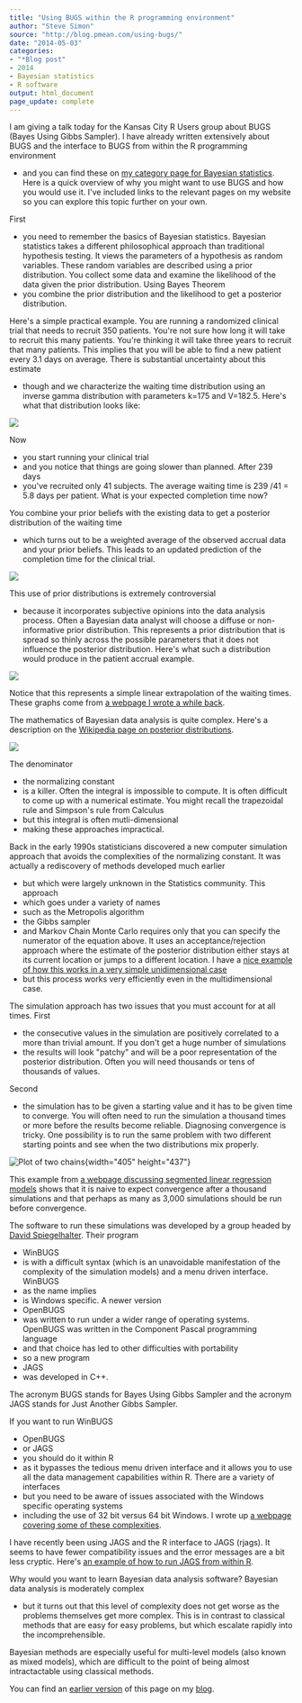 ```yaml
---
title: "Using BUGS within the R programming environment"
author: "Steve Simon"
source: "http://blog.pmean.com/using-bugs/"
date: "2014-05-03"
categories:
- "*Blog post"
- 2014
- Bayesian statistics
- R software
output: html_document
page_update: complete
---
```


I am giving a talk today for the Kansas City R Users group about BUGS
(Bayes Using Gibbs Sampler). I have already written extensively about
BUGS and the interface to BUGS from within the R programming
environment
- and you can find these on [my category page for Bayesian
statistics](http://www.pmean.com/category/BayesianStatistics.html). Here
is a quick overview of why you might want to use BUGS and how you would
use it. I've included links to the relevant pages on my website so you
can explore this topic further on your own.

<!---More--->

First
- you need to remember the basics of Bayesian statistics. Bayesian
statistics takes a different philosophical approach than traditional
hypothesis testing. It views the parameters of a hypothesis as random
variables. These random variables are described using a prior
distribution. You collect some data and examine the likelihood of the
data given the prior distribution. Using Bayes Theorem
- you combine the
prior distribution and the likelihood to get a posterior distribution.

Here's a simple practical example. You are running a randomized clinical
trial that needs to recruit 350 patients. You're not sure how long it
will take to recruit this many patients. You're thinking it will take
three years to recruit that many patients. This implies that you will be
able to find a new patient every 3.1 days on average. There is
substantial uncertainty about this estimate
- though and we characterize
the waiting time distribution using an inverse gamma distribution with
parameters k=175 and V=182.5. Here's what that distribution looks like:

![](http://www.pmean.com/new-images/14/using-bugs01.gif)

Now
- you start running your clinical trial
- and you notice that things
are going slower than planned. After 239 days
- you've recruited only 41
subjects. The average waiting time is 239 /41 = 5.8 days per patient.
What is your expected completion time now?

You combine your prior beliefs with the existing data to get a posterior
distribution of the waiting time
- which turns out to be a weighted
average of the observed accrual data and your prior beliefs. This leads
to an updated prediction of the completion time for the clinical trial.

![](http://www.pmean.com/new-images/14/using-bugs02.gif)

This use of prior distributions is extremely controversial
- because it
incorporates subjective opinions into the data analysis process. Often a
Bayesian data analyst will choose a diffuse or non-informative prior
distribution. This represents a prior distribution that is spread so
thinly across the possible parameters that it does not influence the
posterior distribution. Here's what such a distribution would produce in
the patient accrual example.

![](http://www.pmean.com/new-images/14/using-bugs03.gif)

Notice that this represents a simple linear extrapolation of the waiting
times. These graphs come from [a webpage I wrote a while
back](http://www.pmean.com/13/duration.html).

The mathematics of Bayesian data analysis is quite complex. Here's a
description on the [Wikipedia page on posterior
distributions](http://en.wikipedia.org/wiki/Posterior_probability).

![](http://www.pmean.com/new-images/14/using-bugs04.png)



The denominator
- the normalizing constant
- is a killer. Often the
integral is impossible to compute. It is often difficult to come up with
a numerical estimate. You might recall the trapezoidal rule and
Simpson's rule from Calculus
- but this integral is often
mutli-dimensional
- making these approaches impractical.

Back in the early 1990s statisticians discovered a new computer
simulation approach that avoids the complexities of the normalizing
constant. It was actually a rediscovery of methods developed much
earlier
- but which were largely unknown in the Statistics community.
This approach
- which goes under a variety of names
- such as the
Metropolis algorithm
- the Gibbs sampler
- and Markov Chain Monte Carlo
requires only that you can specify the numerator of the equation above.
It uses an acceptance/rejection approach where the estimate of the
posterior distribution either stays at its current location or jumps to
a different location. I have a [nice example of how this works in a very
simple unidimensional
case](http://www.pmean.com/07/MetropolisAlgorithm.html)
- but this
process works very efficiently even in the multidimensional case.

The simulation approach has two issues that you must account for at all
times. First
- the consecutive values in the simulation are positively
correlated to a more than trivial amount. If you don't get a huge number
of simulations
- the results will look "patchy" and will be a poor
representation of the posterior distribution. Often you will need
thousands or tens of thousands of values.

Second
- the simulation has to be given a starting value and it has to be
given time to converge. You will often need to run the simulation a
thousand times or more before the results become reliable. Diagnosing
convergence is tricky. One possibility is to run the same problem with
two different starting points and see when the two distributions mix
properly.

![Plot of two
chains](http://www.pmean.com/11/images/Segmented04.png){width="405"
height="437"}

This example from [a webpage discussing segmented linear regression
models](http://www.pmean.com/11/Segmented.html) shows that it is naive
to expect convergence after a thousand simulations and that perhaps as
many as 3,000 simulations should be run before convergence.

The software to run these simulations was developed by a group headed by
[David Spiegelhalter](http://en.wikipedia.org/wiki/David_Spiegelhalter).
Their program
- WinBUGS
- is with a difficult syntax (which is an
unavoidable manifestation of the complexity of the simulation models)
and a menu driven interface. WinBUGS
- as the name implies
- is Windows
specific. A newer version
- OpenBUGS
- was written to run under a wider
range of operating systems. OpenBUGS was written in the Component Pascal
programming language
- and that choice has led to other difficulties with
portability
- so a new program
- JAGS
- was developed in C++.

The acronym BUGS stands for Bayes Using Gibbs Sampler and the acronym
JAGS stands for Just Another Gibbs Sampler.

If you want to run WinBUGS
- OpenBUGS
- or JAGS
- you should do it within
R
- as it bypasses the tedious menu driven interface and it allows you to
use all the data management capabilities within R. There are a variety
of interfaces
- but you need to be aware of issues associated with the
Windows specific operating systems
- including the use of 32 bit versus
64 bit Windows. I wrote up [a webpage covering some of these
complexities](http://www.pmean.com/13/confusion.html).

I have recently been using JAGS and the R interface to JAGS (rjags). It
seems to have fewer compatibility issues and the error messages are a
bit less cryptic. Here's [an example of how to run JAGS from within
R](http://www.pmean.com/13/jags.html).

Why would you want to learn Bayesian data analysis software? Bayesian
data analysis is moderately complex
- but it turns out that this level of
complexity does not get worse as the problems themselves get more
complex. This is in contrast to classical methods that are easy for easy
problems, but which escalate rapidly into the incomprehensible.

Bayesian methods are especially useful for multi-level models (also
known as mixed models), which are difficult to the point of being almost
intractactable using classical methods.

You can find an [earlier version][sim1] of this page on my [blog][sim2].

[sim1]: http://blog.pmean.com/using-bugs/
[sim2]: http://blog.pmean.com